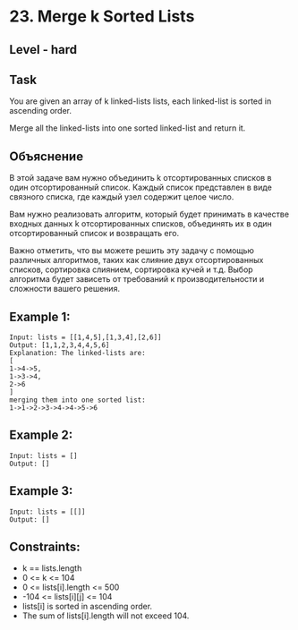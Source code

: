 # 23. Merge k Sorted Lists


## Level - hard


## Task
You are given an array of k linked-lists lists, each linked-list is sorted in ascending order.

Merge all the linked-lists into one sorted linked-list and return it.


## Объяснение
В этой задаче вам нужно объединить k отсортированных списков в один отсортированный список. Каждый список представлен в виде связного списка, где каждый узел содержит целое число.

Вам нужно реализовать алгоритм, который будет принимать в качестве входных данных k отсортированных списков, объединять их в один отсортированный список и возвращать его.

Важно отметить, что вы можете решить эту задачу с помощью различных алгоритмов, 
таких как слияние двух отсортированных списков, сортировка слиянием, сортировка кучей и т.д. 
Выбор алгоритма будет зависеть от требований к производительности и сложности вашего решения.


## Example 1:
````
Input: lists = [[1,4,5],[1,3,4],[2,6]]
Output: [1,1,2,3,4,4,5,6]
Explanation: The linked-lists are:
[
1->4->5,
1->3->4,
2->6
]
merging them into one sorted list:
1->1->2->3->4->4->5->6
````

## Example 2:
````
Input: lists = []
Output: []
````

## Example 3:
````
Input: lists = [[]]
Output: []
````

## Constraints:
- k == lists.length
- 0 <= k <= 104
- 0 <= lists[i].length <= 500
- -104 <= lists[i][j] <= 104
- lists[i] is sorted in ascending order.
- The sum of lists[i].length will not exceed 104.